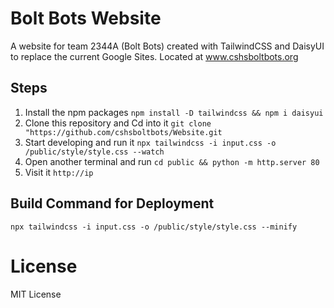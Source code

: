 # Bolt Bots Website
A website for team 2344A (Bolt Bots) created with TailwindCSS and DaisyUI to replace the current Google Sites. Located at www.cshsboltbots.org
## Steps
1. Install the npm packages
```npm install -D tailwindcss && npm i daisyui```
2. Clone this repository and Cd into it
```git clone "https://github.com/cshsboltbots/Website.git```
3. Start developing and run it
```npx tailwindcss -i input.css -o /public/style/style.css --watch```
4. Open another terminal and run
```cd public && python -m http.server 80```
5. Visit it
```http://ip```


## Build Command for Deployment
```npx tailwindcss -i input.css -o /public/style/style.css --minify```

# License
MIT License
